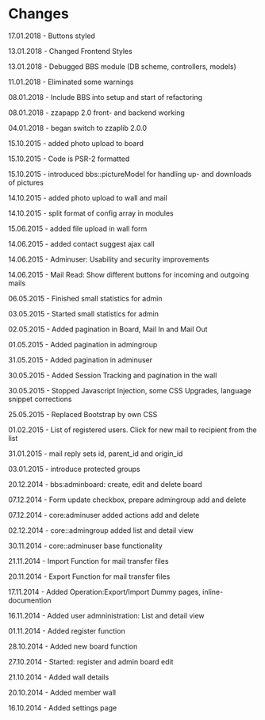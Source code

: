 Changes
=======

17.01.2018 - Buttons styled

13.01.2018 - Changed Frontend Styles

13.01.2018 - Debugged BBS module (DB scheme, controllers, models)

11.01.2018 - Eliminated some warnings

08.01.2018 - Include BBS into setup and start of refactoring

08.01.2018 - zzapapp 2.0 front- and backend working

04.01.2018 - began switch to zzaplib 2.0.0

15.10.2015 - added photo upload to board

15.10.2015 - Code is PSR-2 formatted

15.10.2015 - introduced bbs::pictureModel for handling up- and downloads of pictures

14.10.2015 - added photo upload to wall and mail

14.10.2015 - split format of config array in modules

15.06.2015 - added file upload in wall form

14.06.2015 - added contact suggest ajax call

14.06.2015 - Adminuser: Usability and security improvements

14.06.2015 - Mail Read: Show different buttons for incoming and outgoing mails

06.05.2015 - Finished small statistics for admin

03.05.2015 - Started small statistics for admin

02.05.2015 - Added pagination in Board, Mail In and Mail Out

01.05.2015 - Added pagination in admingroup

31.05.2015 - Added pagination in adminuser

30.05.2015 - Added Session Tracking and pagination in the wall

30.05.2015 - Stopped Javascript Injection, some CSS Upgrades, language snippet corrections

25.05.2015 - Replaced Bootstrap by own CSS

01.02.2015 - List of registered users. Click for new mail to recipient from the list

31.01.2015 - mail reply sets id, parent_id and origin_id

03.01.2015 - introduce protected groups

20.12.2014 - bbs:adminboard: create, edit and delete board

07.12.2014 - Form update checkbox, prepare admingroup add and delete

07.12.2014 - core:adminuser added actions add and delete

02.12.2014 - core::admingroup added list and detail view

30.11.2014 - core::adminuser base functionality

21.11.2014 - Import Function for mail transfer files

20.11.2014 - Export Function for mail transfer files

17.11.2014 - Added Operation:Export/Import Dummy pages, inline-documention

16.11.2014 - Added user admninistration: List and detail view

01.11.2014 - Added register function

28.10.2014 - Added new board function

27.10.2014 - Started: register and admin board edit

21.10.2014 - Added wall details

20.10.2014 - Added member wall

16.10.2014 - Added settings page